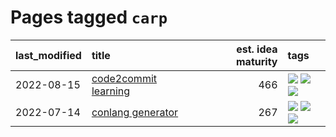 # Pages tagged `carp`

|last_modified|title|est. idea maturity|tags
|:---|:---|---:|:---|
|2022-08-15|[code2commit learning](../code2commit-learning.md)|466|[![](https://img.shields.io/badge/tag-carp-4d5a4)](../tags/carp.md) [![](https://img.shields.io/badge/tag-experimental-e839f4)](../tags/experimental.md) [![](https://img.shields.io/badge/tag-foundation-49fd1a)](../tags/foundation.md)|
|2022-07-14|[conlang generator](../conlang_lm.md)|267|[![](https://img.shields.io/badge/tag-carp-4d5a4)](../tags/carp.md) [![](https://img.shields.io/badge/tag-dataset-e168be)](../tags/dataset.md) [![](https://img.shields.io/badge/tag-experimental-e839f4)](../tags/experimental.md)|
